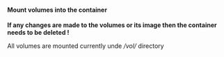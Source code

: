 #### Mount volumes into the container

**If any changes are made to the volumes or its image then the container needs to be deleted !**

All volumes are mounted currently unde */vol/* directory

